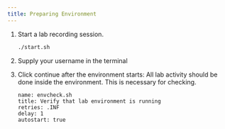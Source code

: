 ```yaml
---
title: Preparing Environment
---
```


1. Start a lab recording session.

    ```bash
    ./start.sh
    ```

2. Supply your username in the terminal

3. Click continue after the environment starts: All lab activity should be done inside the environment. This is necessary for checking.

      ```examiner:execute-test
      name: envcheck.sh
      title: Verify that lab environment is running
      retries: .INF
      delay: 1
      autostart: true
      ```

